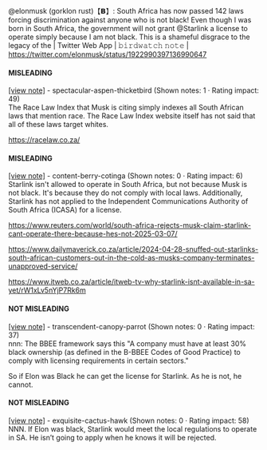 @elonmusk (gorklon rust)【𝗕】: South Africa has now passed 142 laws forcing discrimination against anyone who is not black! Even though I was born in South Africa, the government will not grant @Starlink a license to operate simply because I am not black. This is a shameful disgrace to the legacy of the | Twitter Web App | 𝚋𝚒𝚛𝚍𝚠𝚊𝚝𝚌𝚑 𝚗𝚘𝚝𝚎 | https://twitter.com/elonmusk/status/1922990397136990647

#### MISLEADING

[[view note]](https://x.com/i/birdwatch/n/1923263749609148567) - spectacular-aspen-thicketbird (Shown notes: 1 · Rating impact: 49)\
The Race Law Index that Musk is citing simply indexes all South African laws that mention race. The Race Law Index website itself has not said that all of these laws target whites.

https://racelaw.co.za/

#### MISLEADING

[[view note]](https://x.com/i/birdwatch/n/1923022830712606906) - content-berry-cotinga (Shown notes: 0 · Rating impact: 6)\
Starlink isn't allowed to operate in South Africa, but not because Musk is not black. It's because they do not comply with local laws. Additionally, Starlink has not applied to the Independent Communications Authority of South Africa (ICASA) for a license. 

https://www.reuters.com/world/south-africa-rejects-musk-claim-starlink-cant-operate-there-because-hes-not-2025-03-07/

https://www.dailymaverick.co.za/article/2024-04-28-snuffed-out-starlinks-south-african-customers-out-in-the-cold-as-musks-company-terminates-unapproved-service/

https://www.itweb.co.za/article/itweb-tv-why-starlink-isnt-available-in-sa-yet/rW1xLv5nYjP7Rk6m



#### NOT MISLEADING

[[view note]](https://x.com/i/birdwatch/n/1923138738743542093) - transcendent-canopy-parrot (Shown notes: 0 · Rating impact: 37)\
nnn: The BBEE framework says this "A company must have at least 30% black ownership (as defined in the B-BBEE Codes of Good Practice) to comply with licensing requirements in certain sectors."

So if Elon was Black he can get the license for Starlink. As he is not, he cannot.

#### NOT MISLEADING

[[view note]](https://x.com/i/birdwatch/n/1923037057393307793) - exquisite-cactus-hawk (Shown notes: 0 · Rating impact: 58)\
NNN. If Elon was black, Starlink would meet the local regulations to operate in SA. He isn’t going to apply when he knows it will be rejected. 
